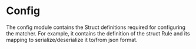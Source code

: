 # Config

The config module contains the Struct definitions 
required for configuring the matcher.
For example, it contains the definition of the struct Rule and its 
mapping to serialize/deserialize it to/from json format.  
